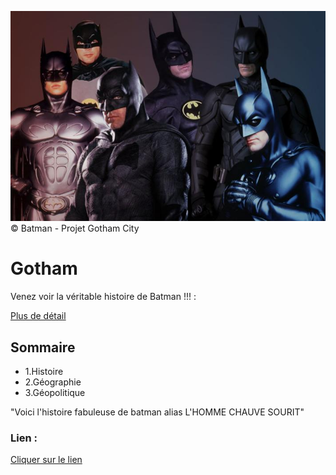 
![gotham](./asset/149433-tv-feature-what-order-should-you-watch-the-batman-movies-and-shows-image1-gyquc3whrm.jpg)
 &copy; Batman - Projet Gotham City
 # Gotham
 Venez voir la véritable histoire de Batman !!! : 

 [Plus de détail](https://clementgutu.github.io/Gotham/)

 ## Sommaire
 * 1.Histoire
 * 2.Géographie
 * 3.Géopolitique 

"Voici l'histoire fabuleuse de batman alias L'HOMME CHAUVE SOURIT"

 ### Lien :
[Cliquer sur le lien](https://clementgutu.github.io/Gotham/)